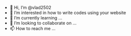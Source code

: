 - 👋 Hi, I’m @vlad2502
- 👀 I’m interested in how to write codes using your website
- 🌱 I’m currently learning ...
- 💞️ I’m looking to collaborate on ...
- 📫 How to reach me ...

<!---
vlad2502/vlad2502 is a ✨ special ✨ repository because its `README.md` (this file) appears on your GitHub profile.
You can click the Preview link to take a look at your changes.
--->
